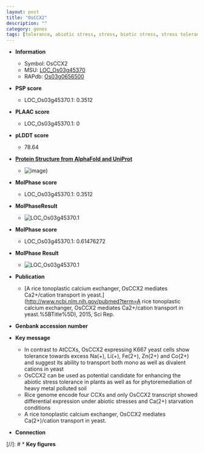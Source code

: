 ```yaml
---
layout: post
title: "OsCCX2"
description: ""
category: genes
tags: [tolerance, abiotic stress, stress, biotic stress, stress tolerance, calcium]
---
```


* **Information**  
    + Symbol: OsCCX2  
    + MSU: [LOC_Os03g45370](http://rice.plantbiology.msu.edu/cgi-bin/ORF_infopage.cgi?orf=LOC_Os03g45370)  
    + RAPdb: [Os03g0656500](http://rapdb.dna.affrc.go.jp/viewer/gbrowse_details/irgsp1?name=Os03g0656500)  

* **PSP score**  
    + LOC_Os03g45370.1: 0.3512 

* **PLAAC score**  
    + LOC_Os03g45370.1: 0 

* **pLDDT score**
    + 78.64

* **[Protein Structure from AlphaFold and UniProt](https://www.uniprot.org/uniprotkb/Q7Y0B2/entry#structure)**
    + ![image](https://ricepsp.github.io/images/Q7/AF-Q7Y0B2-F1.png))

* **MolPhase score**
    + LOC_Os03g45370.1: 0.3512

* **MolPhaseResult**
    + ![LOC_Os03g45370.1](https://ricepsp.github.io/pictures/LOC_Os03g/LOC_Os03g45370.1.png)

* **MolPhase score**
    + LOC_Os03g45370.1: 0.61476272

* **MolPhase Result**
    + ![LOC_Os03g45370.1](https://304243504.github.io/Pictures/LOC_Os03g/LOC_Os03g45370.1.png)

* **Publication**  
    + [A rice tonoplastic calcium exchanger, OsCCX2 mediates Ca2+/cation transport in yeast.](http://www.ncbi.nlm.nih.gov/pubmed?term=A rice tonoplastic calcium exchanger, OsCCX2 mediates Ca2+/cation transport in yeast.%5BTitle%5D), 2015, Sci Rep.

* **Genbank accession number**  

* **Key message**  
    + In contrast to AtCCXs, OsCCX2 expressing K667 yeast cells show tolerance towards excess Na(+), Li(+), Fe(2+), Zn(2+) and Co(2+) and suggest its ability to transport both mono as well as divalent cations in yeast
    + OsCCX2 can be used as potential candidate for enhancing the abiotic stress tolerance in plants as well as for phytoremediation of heavy metal polluted soil
    + Rice genome encode four CCXs and only OsCCX2 transcript showed differential expression under abiotic stresses and Ca(2+) starvation conditions
    + A rice tonoplastic calcium exchanger, OsCCX2 mediates Ca(2+)/cation transport in yeast.

* **Connection**  

[//]: # * **Key figures**  


